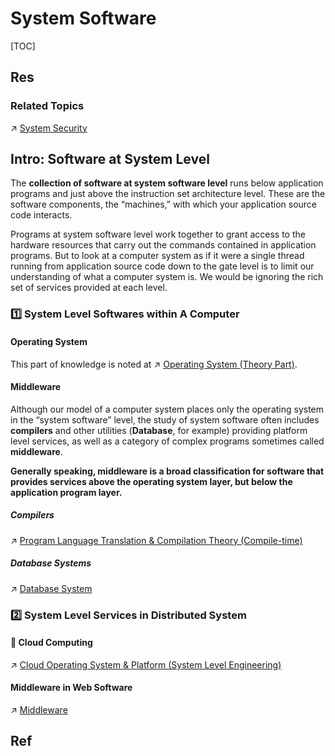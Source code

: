 # System Software

[TOC]



## Res
### Related Topics
↗ [System Security](../../../CyberSecurity/System%20Security/System%20Security.md)



## Intro: Software at System Level
The **collection of software at system software level** runs below application programs and just above the instruction set architecture level. These are the software components, the “machines,” with which your application source code interacts. 

Programs at system software level work together to grant access to the hardware resources that carry out the commands contained in application programs. But to look at a computer system as if it were a single thread running from application source code down to the gate level is to limit our understanding of what a computer system is. We would be ignoring the rich set of services provided at each level.


### 1️⃣ System Level Softwares within A Computer
#### Operating System
This part of knowledge is noted at ↗ [Operating System (Theory Part)](../Operating%20System%20(Theory%20Part)/Operating%20System%20(Theory%20Part).md).
#### Middleware
Although our model of a computer system places only the operating system in the “system software” level, the study of system software often includes **compilers** and other utilities (**Database**, for example) providing platform level services, as well as a category of complex programs sometimes called **middleware**.

**Generally speaking, middleware is a broad classification for software that provides services above the operating system layer, but below the application program layer.**
##### Compilers
↗ [Program Language Translation & Compilation Theory (Compile-time)](../../🛣️%20Program%20Execution%20&%20Compilation%20System/🚮%20Program%20Language%20Translation%20&%20Compilation%20Theory%20(Compile-time)/Program%20Language%20Translation%20&%20Compilation%20Theory%20(Compile-time).md)
##### Database Systems
↗ [Database System](../../🍕%20Database%20System/Database%20System.md)


### 2️⃣ System Level Services in Distributed System
#### 🤔 Cloud Computing
↗ [Cloud Operating System & Platform (System Level Engineering)](../../../Software%20Engineering/☁️%20Cloud%20Computing%20&%20Cloud%20Native/Cloud%20Operating%20System%20&%20Platform%20(System%20Level%20Engineering)/Cloud%20Operating%20System%20&%20Platform%20(System%20Level%20Engineering).md)
#### Middleware in Web Software
↗ [Middleware](../../../Software%20Engineering/Web%20Development/🥪%20Middleware/Middleware.md)



## Ref
